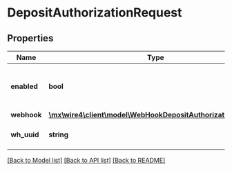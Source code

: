 # DepositAuthorizationRequest

## Properties
Name | Type | Description | Notes
------------ | ------------- | ------------- | -------------
**enabled** | **bool** | Indica sí se aplica la autorización de depósitos. | [optional] 
**webhook** | [**\mx\wire4\client\model\WebHookDepositAuthorizationRequest**](WebHookDepositAuthorizationRequest.md) |  | [optional] 
**wh_uuid** | **string** | Identificador del webhook. | [optional] 

[[Back to Model list]](../../README.md#documentation-for-models) [[Back to API list]](../../README.md#documentation-for-api-endpoints) [[Back to README]](../../README.md)

